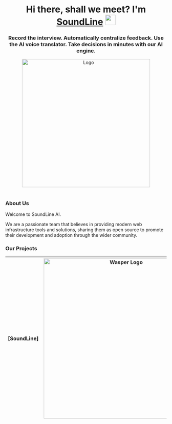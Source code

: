 <h1 align="center">Hi there, shall we meet? I'm <a href="https://soundline.cc/" target="_blank">SoundLine</a> 
<img src="https://github.com/blackcater/blackcater/raw/main/images/Hi.gif" height="32"/></h1>
<h3 align="center">Record the interview. Automatically centralize feedback.
Use the AI voice translator. Take decisions in minutes with our AI engine.</h3>

<div align="center">
<img src="https://i.imgur.com/A0Ixclh.png" width="400" alt="Logo" />
</div>

<h1 align="center"></h1>

### About Us

Welcome to SoundLine AI.

We are a passionate team that believes in providing modern web infrastructure tools and solutions, sharing them as open source to promote their development and adoption through the wider community.

### Our Projects



|   [SoundLine]   |           <a href="https://github.com/Soundlinedev/soundline" target="blank"><picture style="width: 500px"><source media="(prefers-color-scheme: light)" srcset="https://github.com/Soundlinedev/.github/blob/main/images/1.svg" /><source media="(prefers-color-scheme: dark)" srcset="https://github.com/Soundlinedev/.github/blob/main/images/1.svg" /><img src="https://github.com/Soundlinedev/.github/blob/main/images/1.svg" width="500" alt="Wasper Logo" /></picture></a>            |
| :----------: | :--------------------------------------------------------------------------------------------------------------------------------------------------------------------------------------------------------------------------------------------------------------------------------------------------------------------------------------------------------------------------------: |

